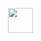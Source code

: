 <div align="center">
<h2> <img src="https://media.tenor.com/B8aqlDsEb-4AAAAj/cat.gif" width="50"></h2>
</div>



